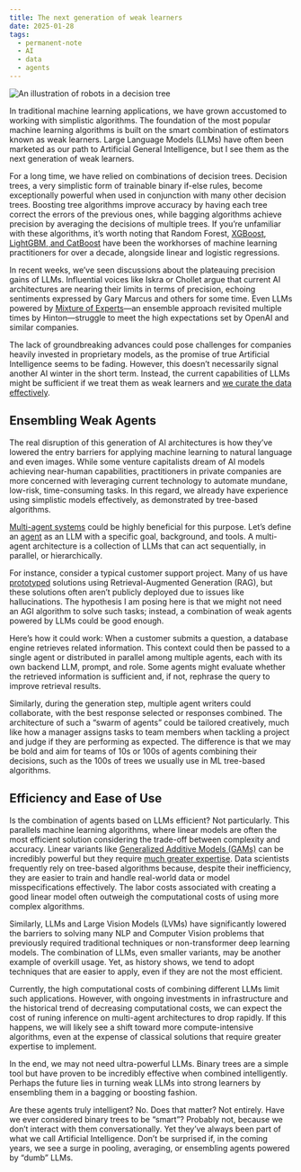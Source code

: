 ```yaml
---
title: The next generation of weak learners
date: 2025-01-28
tags:
  - permanent-note
  - AI
  - data
  - agents
---
```

![An illustration of robots in a decision tree](notes/attachments/robots_weak_learners.webp)

In traditional machine learning applications, we have grown accustomed to working with simplistic algorithms. The foundation of the most popular machine learning algorithms is built on the smart combination of estimators known as weak learners. Large Language Models (LLMs) have often been marketed as our path to Artificial General Intelligence, but I see them as the next generation of weak learners.

For a long time, we have relied on combinations of decision trees. Decision trees, a very simplistic form of trainable binary if-else rules, become exceptionally powerful when used in conjunction with many other decision trees. Boosting tree algorithms improve accuracy by having each tree correct the errors of the previous ones, while bagging algorithms achieve precision by averaging the decisions of multiple trees. If you’re unfamiliar with these algorithms, it’s worth noting that Random Forest, [XGBoost, LightGBM, and CatBoost](https://neptune.ai/blog/when-to-choose-catboost-over-xgboost-or-lightgbm) have been the workhorses of machine learning practitioners for over a decade, alongside linear and logistic regressions.

In recent weeks, we’ve seen discussions about the plateauing precision gains of LLMs. Influential voices like Iskra or Chollet argue that current AI architectures are nearing their limits in terms of precision, echoing sentiments expressed by Gary Marcus and others for some time. Even LLMs powered by [Mixture of Experts](https://www.tensorops.ai/post/what-is-mixture-of-experts-llm)—an ensemble approach revisited multiple times by Hinton—struggle to meet the high expectations set by OpenAI and similar companies.

The lack of groundbreaking advances could pose challenges for companies heavily invested in proprietary models, as the promise of true Artificial Intelligence seems to be fading. However, this doesn’t necessarily signal another AI winter in the short term. Instead, the current capabilities of LLMs might be sufficient if we treat them as weak learners and [we curate the data effectively](notes/The%20Rise%20of%20the%20Dataset%20Engineer.md).

## Ensembling Weak Agents

The real disruption of this generation of AI architectures is how they’ve lowered the entry barriers for applying machine learning to natural language and even images. While some venture capitalists dream of AI models achieving near-human capabilities, practitioners in private companies are more concerned with leveraging current technology to automate mundane, low-risk, time-consuming tasks. In this regard, we already have experience using simplistic models effectively, as demonstrated by tree-based algorithms.

[Multi-agent systems](literature-notes/Courses/Multi%20AI%20agent%20systems%20with%20CrewAI.md) could be highly beneficial for this purpose. Let’s define an [agent](notes/Agents%20explained.md) as an LLM with a specific goal, background, and tools. A multi-agent architecture is a collection of LLMs that can act sequentially, in parallel, or hierarchically.

For instance, consider a typical customer support project. Many of us have [prototyped](notes/Make'em%20talk%20with%20prototypes.md) solutions using Retrieval-Augmented Generation (RAG), but these solutions often aren’t publicly deployed due to issues like hallucinations. The hypothesis I am posing here is that we might not need an AGI algorithm to solve such tasks; instead, a combination of weak agents powered by LLMs could be good enough.

Here’s how it could work: When a customer submits a question, a database engine retrieves related information. This context could then be passed to a single agent or distributed in parallel among multiple agents, each with its own backend LLM, prompt, and role. Some agents might evaluate whether the retrieved information is sufficient and, if not, rephrase the query to improve retrieval results. 

Similarly, during the generation step, multiple agent writers could collaborate, with the best response selected or responses combined. The architecture of such a “swarm of agents” could be tailored creatively, much like how a manager assigns tasks to team members when tackling a project and judge if they are performing as expected. The difference is that we may be bold and aim for teams of 10s or 100s of agents combining their decisions, such as the 100s of trees we usually use in ML tree-based algorithms.

## Efficiency and Ease of Use

Is the combination of agents based on LLMs efficient? Not particularly. This parallels machine learning algorithms, where linear models are often the most efficient solution considering the trade-off between complexity and accuracy. Linear variants like [Generalized Additive Models (GAMs)](https://multithreaded.stitchfix.com/blog/2015/07/30/gam/)  can be incredibly powerful but they require [much greater expertise](notes/Understanding%20low%20level%20data%20science.md). Data scientists frequently rely on tree-based algorithms because, despite their inefficiency, they are easier to train and handle real-world data or model misspecifications effectively. The labor costs associated with creating a good linear model often outweigh the computational costs of using more complex algorithms.

Similarly, LLMs and Large Vision Models (LVMs) have significantly lowered the barriers to solving many NLP and Computer Vision problems that previously required traditional techniques or non-transformer deep learning models. The combination of LLMs, even smaller variants, may be another example of overkill usage. Yet, as history shows, we tend to adopt techniques that are easier to apply, even if they are not the most efficient.

Currently, the high computational costs of combining different LLMs limit such applications. However, with ongoing investments in infrastructure and the historical trend of decreasing computational costs, we can expect the cost of runing inference on multi-agent architectures to drop rapidly. If this happens, we will likely see a shift toward more compute-intensive algorithms, even at the expense of classical solutions that require greater expertise to implement.

In the end, we may not need ultra-powerful LLMs. Binary trees are a simple tool but have proven to be incredibly effective when combined intelligently. Perhaps the future lies in turning weak LLMs into strong learners by ensembling them in a bagging or boosting fashion.

Are these agents truly intelligent? No. Does that matter? Not entirely. Have we ever considered binary trees to be “smart”? Probably not, because we don’t interact with them conversationally. Yet they’ve always been part of what we call Artificial Intelligence. Don’t be surprised if, in the coming years, we see a surge in pooling, averaging, or ensembling agents powered by “dumb” LLMs.












